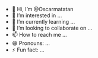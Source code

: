 - 👋 Hi, I’m @Oscarmatatan
- 👀 I’m interested in ...
- 🌱 I’m currently learning ...
- 💞️ I’m looking to collaborate on ...
- 📫 How to reach me ...
- 😄 Pronouns: ...
- ⚡ Fun fact: ...

<!---
Oscarmatatan/Oscarmatatan is a ✨ special ✨ repository because its `README.md` (this file) appears on your GitHub profile.
You can click the Preview link to take a look at your changes.
--->
